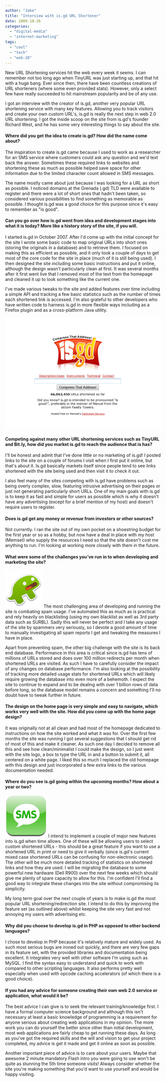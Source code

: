 ```yaml
---
author: "Jake"
title: "Interview with is.gd URL Shortener"
date: 2009-10-26
categories: 
  - "digital-media"
  - "internet-marketing"
tags: 
  - "cool"
  - "tech"
  - "web-20"
---
```


New URL Shortening services hit the web every week it seems. I can remember not too long ago when TinyURL was just starting up, and that hit with a huge bang. Ever since then, there have been countless creations of URL shorteners (where some even provided stats). However, only a select few have really succeeded to hit mainstream popularity and be of any use.<!--more-->

I got an interview with the creator of is.gd, another very popular URL shortening service with many key features. Allowing you to track visitors and create your own custom URL's, is.gd is really the next step in web 2.0 URL shortening. I got the inside scoop on the site from is.gd's founder Richard West, and he has some very interesting things to say about the site.

#### Where did you get the idea to create is.gd? How did the name come about?

The inspiration to create is.gd came because I used to work as a researcher for an SMS service where customers could ask any question and we'd text back the answer. Sometimes these required links to websites and shortening these as much as possible helped save space for other information due to the limited character count allowed in SMS messages.

The name mostly came about just because I was looking for a URL as short as possible. I noticed domains at the Grenada (.gd) TLD were available to register and there were a lot of short ones that hadn't been taken, so considered various possibilities to find something as memorable as possible. I thought is.gd was a good choice for this purpose since it's easy to remember as "is good".

#### Can you go over how is.gd went from idea and development stages into what it is today? More like a history story of the site, if you will.

I started is.gd in October 2007. After I'd come up with the initial concept for the site I wrote some basic code to map original URLs into short ones (storing the originals in a database) and to retrieve them. I focused on making this as efficient as possible, and it only took a couple of days to get most of the core code for the site in place (much of it is still being used). I then designed the site including some basic instructions and put it online, although the design wasn't particularly clean at first. It was several months after it first went live that I removed most of the text from the homepage and cleaned it up to look something like the current one.

I've made various tweaks to the site and added features over time including a simple API and tracking a few basic statistics such as the number of times each shortened link is accessed. I'm also grateful to other developers who have written code to harness is.gd in more flexible ways including as a Firefox plugin and as a cross-platform Java utility.

![is.gd Home](images/isgd-home.jpg "is.gd Home Screen")

#### Competing against many other URL shortening services such as TinyURL and Bit.ly, how did you market is.gd to reach the audience that is has?

I'll be honest and admit that I've done little or no marketing of is.gd! I posted links to the site on a couple of forums I visit when I first put it online, but that's about it. Is.gd basically markets itself since people tend to see links shortened with the site being used and then visit it to check it out.

I also feel many of the sites competing with is.gd have problems such as being overly complex, slow, featuring intrusive advertising on their pages or just not generating particularly short URLs. One of my main goals with is.gd is to keep it as fast and simple for users as possible which is why it doesn't have any advertising (except for a brief mention of my host) and doesn't require users to register.

#### Does is.gd get any money or revenue from investors or other sources?

Not currently. I ran the site out of my own pocket on a shoestring budget for the first year or so as a hobby, but now have a deal in place with my host (Memset) who supply the resources I need so that the site doesn't cost me anything to run. I'm looking at working more closely with them in the future.

#### What were some of the challenges you’ve run in to when developing and marketing the site?

![is.gd Dinosaur Man](images/dinosaur.jpg "Just a Dinosaur...") The most challenging area of developing and running the site is combating spam usage. I've automated this as much as is practical and rely heavily on blacklisting (using my own blacklist as well as 3rd party data such as SURBL). Sadly this will never be perfect and I take any usage of the site by spammers very seriously, so I devote a good amount of time to manually investigating all spam reports I get and tweaking the measures I have in place.

Apart from preventing spam, the other big challenge with the site is its back end database. Performance in this area is critical since is.gd has tens of millions of URLs stored and does over 100 million redirects per month when shortened URLs are visited. As such I have to carefully consider the impact of any changes on database performance. I'm also looking at the possibility of tracking more detailed usage stats for shortened URLs which will likely require growing the database into even more of a behemoth. I expect the site to continue to expand and to be dealing with over 1 billion rows of data before long, so the database model remains a concern and something I'll no doubt have to tweak further in future.

#### The design on the home page is very simple and easy to navigate, which works very well with the site. How did you come up with the home page design?

It was originally not at all clean and had most of the homepage dedicated to instructions on how the site worked and what it was for. Over the first few months the site was running I got several suggestions that I should get rid of most of this and make it cleaner. As such one day I decided to remove all this and see how clean/minimalist I could make the design, so I just went with the site logo, a box to type the URL in and a button to submit it, all centered on a white page. I liked this so much I replaced the old homepage with this design and just incorporated a few extra links to the various documentation needed.

#### Where do you see is.gd going within the upcoming months? How about a year or two?

![SMS Icon](images/sms.jpg "SMS") I intend to implement a couple of major new features into is.gd when time allows. One of these will be allowing users to select custom shortened URLs - this should be a great feature if you want to use a shortened URL in print or need to give it verbally (since is.gd's current mixed case shortened URLs can be confusing for non-electronic usage). The other will be much more detailed tracking of statistics on shortened links and how they are used. I will be migrating the database to some powerful new hardware (Dell R900) over the next few weeks which should give me plenty of spare capacity to allow for this. I'm confident I'll find a good way to integrate these changes into the site without compromising its simplicity.

My long term goal over the next couple of years is to make is.gd the most popular URL shortening/redirection site. I intend to do this by improving the feature set (as outlined above) whilst keeping the site very fast and not annoying my users with advertising etc.

#### Why did you choose to develop is.gd in PHP as opposed to other backend languages?

I chose to develop in PHP because it's relatively mature and widely used. As such most serious bugs are ironed out quickly, and there are very few gaps in its feature set, with the provided libraries and documentation being excellent. It integrates very well with other software I'm using such as MySQL. I find the syntax easy to understand and quick to work with compared to other scripting languages. It also performs pretty well especially when used with opcode caching accelerators (of which there is a good choice).

#### If you had any advice for someone creating their own web 2.0 service or application, what would it be?

The best advice I can give is to seek the relevant training/knowledge first. I have a formal computer science background and although this isn't necessary at least a basic knowledge of programming is a requirement for anyone serious about creating web applications in my opinion. The more work you can do yourself the better since other than initial development, most web applications are fairly cheap to get running these days. As long as you've got the required skills and the will and vision to get your project completed, my advice is get it made and get it online as soon as possible.

Another important piece of advice is to care about your users. Maybe that awesome 2 minute mandatory Flash intro you were going to use won't be quite as stunning the 5th time someone visits! Always consider whether the site you're making something that you'd want to use yourself and would be happy visiting.
